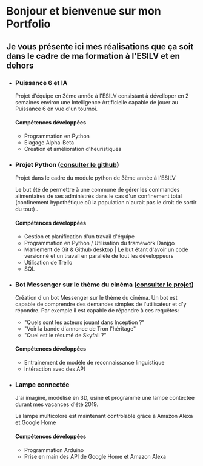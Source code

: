 <h1>Bonjour et bienvenue sur mon Portfolio</h1>
		<h2>Je vous présente ici mes réalisations que ça soit dans le cadre de ma formation à l'ESILV et en dehors</h2>
		<ul>
			<li><h3>Puissance 6 et IA</h3>
				<p>Projet d'équipe en 3ème année à l'ESILV consistant à dévelloper en 2 semaines environ une Intelligence Artificielle capable de jouer au Puissance 6 en vue d'un tournoi.
					<h4>Compétences développées</h4>
					<ul>
						<li>Programmation en Python</li>
						<li>Elagage Alpha-Beta</li>
						<li>Création  et amélioration d'heuristiques</li>
					</ul>
				</p>
			</li>
			<li><h3>Projet Python (<a href="https://github.com/ProjetPython-ESILV-A3-A/ProjetPython">consulter le github</a>)</h3>
				<p>Projet dans le cadre du module python de 3ème année à l'ESILV</p>
				<p>Le but été de permettre à une commune de gérer les commandes alimentaires de ses administrés dans le cas d'un confinement total (confinement hypothétique où la population n'aurait pas le droit de sortir du tout) .</p>
					<h4>Compétences développées</h4>
					<ul>
						<li>Gestion et planification d'un travail d'équipe</li>
						<li>Programmation en Python / Utilisation du  framework Danjgo</li>
						<li>Maniement de Git & Github desktop | Le but étant d'avoir un code versionné et un travail en parallèle de tout les développeurs</li>
						<li>Utilisation de Trello</li>
						<li>SQL</li>
					</ul>
				</p>
			</li>
			<li><h3>Bot Messenger sur le thème du cinéma (<a href="https://github.com/NandyBa/ConnectedCustomLamp">consulter le projet</a>)</h3>
				<p>Création d'un bot Messenger sur le thème du cinéma. Un bot est capable de comprendre des demandes simples de l'utilisateur et d'y répondre.
					Par exemple il est capable de répondre à ces requêtes:
					<ul class="tiret">
						<li>"Quels sont les acteurs jouant dans Inception ?"</li>
						<li>"Voir la bande d'annonce de Tron l'héritage"</li>
						<li>"Quel est le résumé de Skyfall ?"</li>
					</ul>
					<h4>Compétences développées</h4>
					<ul>
						<li>Entrainement de modèle de reconnaissance linguistique</li>
						<li>Intéraction avec des API</li>
					</ul>
				</p>
			</li>
			<li><h3>Lampe connectée</h3>
				<p>J'ai imaginé, modélisé en 3D, usiné et programmé une lampe contectée durant mes vacances d'été 2019.</p>
				<p>La lampe multicolore est maintenant controlable grâce à Amazon Alexa et Google Home</p>
					<h4>Compétences développées</h4>
					<ul>
						<li>Programmation Arduino</li>
						<li>Prise en main des API de Google Home et Amazon Alexa</li>
					</ul>
				</p>
			</li>
		</ul>

